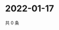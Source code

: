 # 2022-01-17

共 0 条

<!-- BEGIN WEIBO -->
<!-- 最后更新时间 Mon Jan 17 2022 18:17:36 GMT+0800 (China Standard Time) -->

<!-- END WEIBO -->
